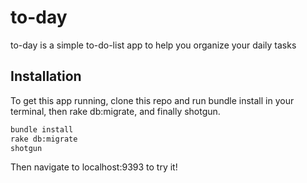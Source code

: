 # to-day

to-day is a simple to-do-list app to help you organize your daily tasks

## Installation
To get this app running, clone this repo and run bundle install in your terminal, then rake db:migrate, and finally shotgun.

```bash
bundle install
rake db:migrate
shotgun
```

Then navigate to localhost:9393 to try it!